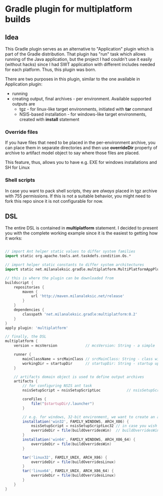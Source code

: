 Gradle plugin for multiplatform builds
===========================

Idea
----

This Gradle plugin serves as an alternative to "Application" plugin which is part of the Gradle distribution.
That plugin has "run" task which allows running of the Java application, but the project I had couldn't use
it easily (without hacks) since I had SWT application with different includes needed for each platform.
Thus, this plugin was born.

There are two purposes in this plugin, similar to the one available in Application plugin:
- running
- creating output, final archives - per environment. Available supported outputs are
    - tgz - for linux-like target environments, initiated with **tar** command
    - NSIS-based installation - for windows-like target environments, created with **install** statement

### Override files
If you have files that need to be placed in the per-environment archive, you can place them in separate
directories and then use **overrideDir** property of archive to artifact model object to say where those 
files are placed.

This feature, thus, allows you to have e.g. EXE for windows installations and SH for Linux

### Shell scripts
In case you want to pack shell scripts, they are *always* placed in tgz archive with 755 permissions.
If this is not a suitable behavior, you might need to fork this repo since it is not configurable for now.

DSL
---

The entire DSL is contained in **multiplatform** statement. I decided to present you with the complete working
example since it is the easiest to getting how it works:

```groovy

// import Ant helper static values to differ system families
import static org.apache.tools.ant.taskdefs.condition.Os.*

// import helper static constants to differ system architectures
import static net.milanaleksic.gradle.multiplatform.MultiPlatformAppPlugin.*

// this is where the plugin can be downloaded from
buildscript {
    repositories {
        maven {
            url 'http://maven.milanaleksic.net/release'
        }
    }
    dependencies {
        classpath 'net.milanaleksic.gradle:multiplatform:0.2'
    }
}
apply plugin: 'multiplatform'

// finally, the DSL
multiplatform {
    version = mcsVersion             // mcsVersion: String - a simple 

    runner {
        mainClassName = srcMainClass // srcMainClass: String - class with main()
        workingDir = startupDir      // startupDir: String - startup up directory for the JVM process
    }

    // artifacts domain object is used to define output archives
    artifacts {
        // for configuring NSIS ant task
        nsisSetupScript = nsisSetupScriptLoc            // nsisSetupScriptLoc: String - location of global NSIS script

        coreFiles {
            file("$startupDir/.launcher")
        }

        // e.g. for windows, 32-bit environment, we want to create an archive with "win32" suffix 
        installation('win32', FAMILY_WINDOWS, ARCH_X86) {
            nsisSetupScript = nsisSetupScriptLoc32 // in case you wish to override global NSIS script
            overrideDir = file(buildOverridesWin)  // buildOverridesWin: String - override files for this environment
        }
        installation('win64', FAMILY_WINDOWS, ARCH_X86_64) {
            overrideDir = file(buildOverridesWin)
        }

        tar('linux32', FAMILY_UNIX, ARCH_X86) {
            overrideDir = file(buildOverridesLinux)
        }
        tar('linux64', FAMILY_UNIX, ARCH_X86_64) {
            overrideDir = file(buildOverridesLinux)
        }
    }
}
```
